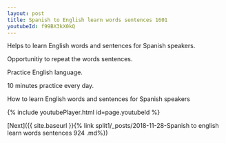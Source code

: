 ```yaml
---
layout: post
title: Spanish to English learn words sentences 1601 
youtubeId: f99BX3kX0kQ
---
```

 
 
Helps to learn English words and sentences for Spanish speakers.

Opportunitiy to repeat the words sentences. 

Practice English language. 
 
10 minutes practice every day. 
 
How to learn English words and sentences for Spanish speakers 
 
{% include youtubePlayer.html id=page.youtubeId %}
 
 
[Next]({{ site.baseurl }}{% link  split1/_posts/2018-11-28-Spanish to english learn words sentences 924 .md%})
 
